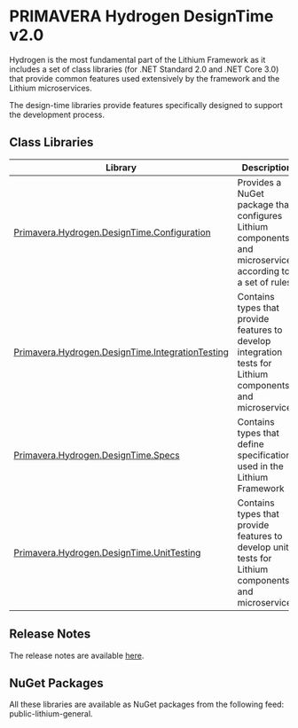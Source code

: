 # PRIMAVERA Hydrogen DesignTime v2.0

Hydrogen is the most fundamental part of the Lithium Framework as it includes a set of class libraries (for .NET Standard 2.0 and .NET Core 3.0) that provide common features used extensively by the framework and the Lithium microservices.

The design-time libraries provide features specifically designed to support the development process.

## Class Libraries

| Library | Description |
| - | - |
| [Primavera.Hydrogen.DesignTime.Configuration](./Configuration.md) | Provides a NuGet package that configures Lithium components and microservices according to a set of rules |
| [Primavera.Hydrogen.DesignTime.IntegrationTesting](./IntegrationTesting.md) | Contains types that provide features to develop integration tests for Lithium components and microservices |
| [Primavera.Hydrogen.DesignTime.Specs](./Specs.md) | Contains types that define specifications used in the Lithium Framework |
| [Primavera.Hydrogen.DesignTime.UnitTesting](./UnitTesting.md) | Contains types that provide features to develop unit tests for Lithium components and microservices |

## Release Notes

The release notes are available [here](release-notes.md).

## NuGet Packages

All these libraries are available as NuGet packages from the following feed: public-lithium-general.
